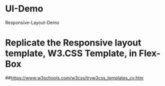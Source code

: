 # UI-Demo
Responsive-Layout-Demo

# Replicate the Responsive layout template, W3.CSS Template, in Flex-Box
##https://www.w3schools.com/w3css/tryw3css_templates_cv.htm
